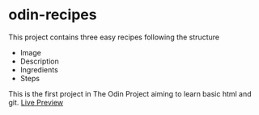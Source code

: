 # odin-recipes

This project contains three easy recipes following the structure 
- Image
- Description
- Ingredients
- Steps

This is the first project in The Odin Project aiming to learn basic html and git.
[Live Preview](https://someone-tensai.github.io/odin-recipes/index.html)